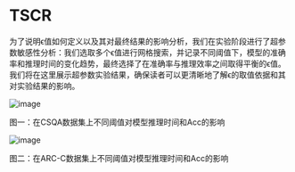 # TSCR
为了说明ϵ值如何定义以及其对最终结果的影响分析，我们在实验阶段进行了超参数敏感性分析：我们选取多个ϵ值进行网格搜索，并记录不同阈值下，模型的准确率和推理时间的变化趋势，最终选择了在准确率与推理效率之间取得平衡的ϵ值。
我们将在这里展示超参数实验结果，确保读者可以更清晰地了解ϵ的取值依据和其对实验结果的影响。

![image](https://anonymous.4open.science/r/TSCR-D06E/csqa.png)

图一：在CSQA数据集上不同阈值对模型推理时间和Acc的影响

![image](https://anonymous.4open.science/r/TSCR-D06E/arcc.png)

图二：在ARC-C数据集上不同阈值对模型推理时间和Acc的影响

